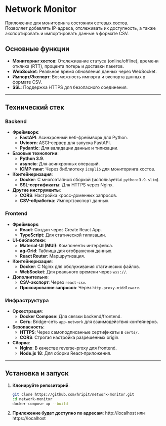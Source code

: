 # Network Monitor

Приложение для мониторинга состояния сетевых хостов.  
Позволяет добавлять IP-адреса, отслеживать их доступность, а также экспортировать и импортировать данные в формате CSV.

## Основные функции

- **Мониторинг хостов**: Отслеживание статуса (online/offline), времени отклика (RTT), процента потерь и доставки пакетов.
- **WebSocket**: Реальное время обновления данных через WebSocket.
- **Импорт/Экспорт**: Возможность импорта и экспорта данных в формате CSV.
- **SSL**: Поддержка HTTPS для безопасного соединения.

---

## Технический стек

### Backend
- **Фреймворк**:
  - **FastAPI**: Асинхронный веб-фреймворк для Python.
  - **Uvicorn**: ASGI-сервер для запуска FastAPI.
  - **Pydantic**: Для валидации данных и типизации.
- **Базовые технологии**:
  - **Python 3.9**.
  - **asyncio**: Для асинхронных операций.
  - **ICMP-пинг**: Через библиотеку `icmplib` для мониторинга хостов.
- **Контейнеризация**:
  - **Docker**: С многоэтапной сборкой (используется `python:3.9-slim`).
  - **SSL-сертификаты**: Для HTTPS через Nginx.
- **Другие инструменты**:
  - **CORS**: Настройка кросс-доменных запросов.
  - **CSV-обработка**: Импорт/экспорт данных.

### Frontend
- **Фреймворк**:
  - **React**: Создан через Create React App.
  - **TypeScript**: Для статической типизации.
- **UI-библиотеки**:
  - **Material-UI (MUI)**: Компоненты интерфейса.
  - **ag-Grid**: Таблица для отображения данных.
  - **React Router**: Маршрутизация.
- **Контейнеризация**:
  - **Docker**: С Nginx для обслуживания статических файлов.
  - **WebSocket**: Для реального времени через `wss://`.
- **Дополнительно**:
  - **CSV-экспорт**: Через `react-csv`.
  - **Проксирование запросов**: Через `http-proxy-middleware`.

### Инфраструктура
- **Оркестрация**:
  - **Docker Compose**: Для связки backend/frontend.
  - **Сеть**: Bridge-сеть `app-network` для взаимодействия контейнеров.
- **Безопасность**:
  - **HTTPS**: Через самоподписанные сертификаты в `certs/`.
  - **CORS**: Строгая настройка разрешенных origin.
- **Сборка**:
  - **Nginx**: В качестве reverse-proxy для frontend.
  - **Node.js 18**: Для сборки React-приложения.

---

## Установка и запуск

1. **Клонируйте репозиторий**:
   ```bash
   git clone https://github.com/hripit/network-monitor.git
   cd network-monitor
   docker-compose up --build
2. **Приложение будет доступно по адресам**:
   http://localhost  или https://localhost 
